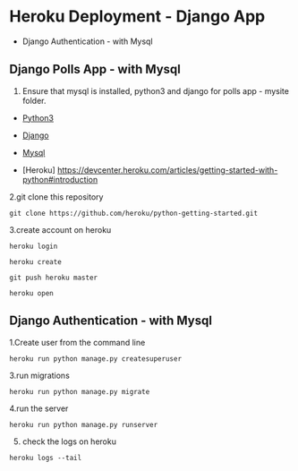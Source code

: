 # Heroku Deployment - Django App

  
  * Django Authentication - with Mysql
## Django Polls App - with Mysql

1. Ensure that mysql is installed, python3 and django for polls app - mysite folder.

  * [Python3](https://www.python.org/downloads/)

  * [Django](https://docs.djangoproject.com/en/2.0/topics/install/#installing-official-release)

  * [Mysql](https://dev.mysql.com/downloads/mysql/)
  
  * [Heroku] https://devcenter.heroku.com/articles/getting-started-with-python#introduction

2.git clone this repository
```
git clone https://github.com/heroku/python-getting-started.git

```

3.create account on heroku
```
heroku login 

heroku create

git push heroku master

heroku open
```

## Django Authentication - with Mysql

1.Create user from the command line
```
heroku run python manage.py createsuperuser
```

3.run migrations
```
heroku run python manage.py migrate

```
4.run the server
```
heroku run python manage.py runserver
```
5. check the logs on heroku
```
heroku logs --tail
```

